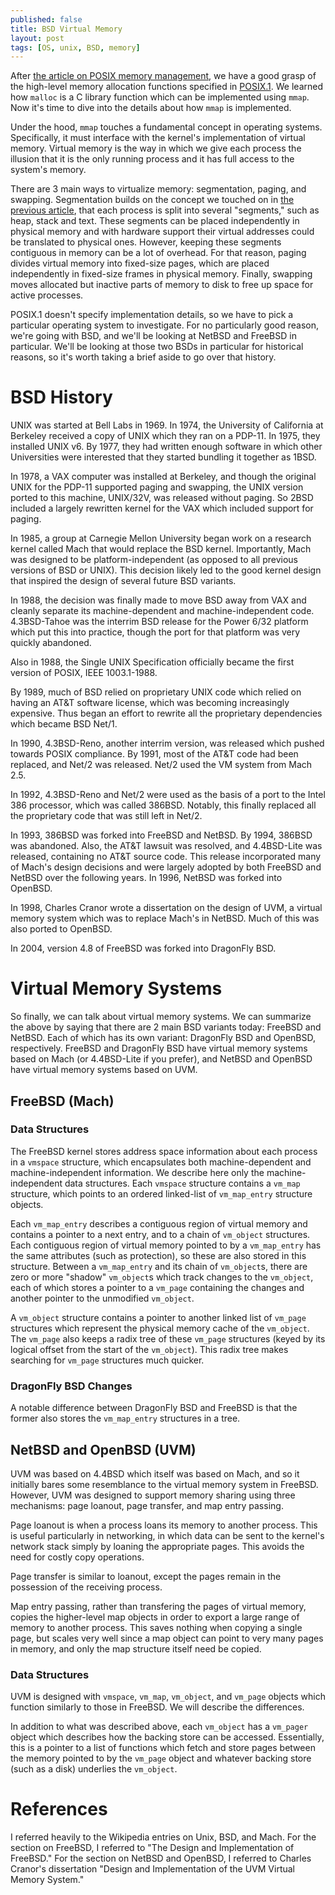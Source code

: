 ```yaml
---
published: false
title: BSD Virtual Memory
layout: post
tags: [OS, unix, BSD, memory]
---
```

After [the article on POSIX memory management](/2016/02/01/posix-memory-management/), we have a good grasp of the high-level memory allocation functions specified in [POSIX.1](http://pubs.opengroup.org/onlinepubs/9699919799/).  We learned how `malloc` is a C library function which can be implemented using `mmap`.  Now it's time to dive into the details about how `mmap` is implemented.  

Under the hood, `mmap` touches a fundamental concept in operating systems.  Specifically, it must interface with the kernel's implementation of virtual memory.  Virtual memory is the way in which we give each process the illusion that it is the only running process and it has full access to the system's memory.

There are 3 main ways to virtualize memory: segmentation, paging, and swapping.  Segmentation builds on the concept we touched on in [the previous article](/2016/02/01/posix-memory-management/), that each process is split into several "segments," such as heap, stack and text.  These segments can be placed independently in physical memory and with hardware support their virtual addresses could be translated to physical ones.  However, keeping these segments contiguous in memory can be a lot of overhead.  For that reason, paging divides virtual memory into fixed-size pages, which are placed independently in fixed-size frames in physical memory.  Finally, swapping moves allocated but inactive parts of memory to disk to free up space for active processes.

POSIX.1 doesn't specify implementation details, so we have to pick a particular operating system to investigate.  For no particularly good reason, we're going with BSD, and we'll be looking at NetBSD and FreeBSD in particular.  We'll be looking at those two BSDs in particular for historical reasons, so it's worth taking a brief aside to go over that history.

# BSD History

UNIX was started at Bell Labs in 1969.  In 1974, the University of California at Berkeley received a copy of UNIX which they ran on a PDP-11.  In 1975, they installed UNIX v6.  By 1977, they had written enough software in which other Universities were interested that they started bundling it together as 1BSD.  

In 1978, a VAX computer was installed at Berkeley, and though the original UNIX for the PDP-11 supported paging and swapping, the UNIX version ported to this machine, UNIX/32V, was released without paging.  So 2BSD included a largely rewritten kernel for the VAX which included support for paging.

In 1985, a group at Carnegie Mellon University began work on a research kernel called Mach that would replace the BSD kernel.  Importantly, Mach was designed to be platform-independent (as opposed to all previous versions of BSD or UNIX).  This decision likely led to the good kernel design that inspired the design of several future BSD variants.

In 1988, the decision was finally made to move BSD away from VAX and cleanly separate its machine-dependent and machine-independent code.  4.3BSD-Tahoe was the interrim BSD release for the Power 6/32 platform which put this into practice, though the port for that platform was very quickly abandoned.

Also in 1988, the Single UNIX Specification officially became the first version of POSIX, IEEE 1003.1-1988.

By 1989, much of BSD relied on proprietary UNIX code which relied on having an AT&T software license, which was becoming increasingly expensive.  Thus began an effort to rewrite all the proprietary dependencies which became BSD Net/1.

In 1990, 4.3BSD-Reno, another interrim version, was released which pushed towards POSIX compliance.  By 1991, most of the AT&T code had been replaced, and Net/2 was released.  Net/2 used the VM system from Mach 2.5.

In 1992, 4.3BSD-Reno and Net/2 were used as the basis of a port to the Intel 386 processor, which was called 386BSD.  Notably, this finally replaced all the proprietary code that was still left in Net/2.

In 1993, 386BSD was forked into FreeBSD and NetBSD.  By 1994, 386BSD was abandoned.  Also, the AT&T lawsuit was resolved, and 4.4BSD-Lite was released, containing no AT&T source code.  This release incorporated many of Mach's design decisions and were largely adopted by both FreeBSD and NetBSD over the following years.  In 1996, NetBSD was forked into OpenBSD.

In 1998, Charles Cranor wrote a dissertation on the design of UVM, a virtual memory system which was to replace Mach's in NetBSD.  Much of this was also ported to OpenBSD.

In 2004, version 4.8 of FreeBSD was forked into DragonFly BSD.

# Virtual Memory Systems

So finally, we can talk about virtual memory systems.  We can summarize the above by saying that there are 2 main BSD variants today: FreeBSD and NetBSD.  Each of which has its own variant: DragonFly BSD and OpenBSD, respectively.  FreeBSD and DragonFly BSD have virtual memory systems based on Mach (or 4.4BSD-Lite if you prefer), and NetBSD and OpenBSD have virtual memory systems based on UVM.

## FreeBSD (Mach)

### Data Structures

The FreeBSD kernel stores address space information about each process in a `vmspace` structure, which encapsulates both machine-dependent and machine-independent information.  We describe here only the machine-independent data structures.  Each `vmspace` structure contains a `vm_map` structure, which points to an ordered linked-list of `vm_map_entry` structure objects.

Each `vm_map_entry` describes a contiguous region of virtual memory and contains a pointer to a next entry, and to a chain of `vm_object` structures.  Each contiguous region of virtual memory pointed to by a `vm_map_entry` has the same attributes (such as protection), so these are also stored in this structure.  Between a `vm_map_entry` and its chain of `vm_object`s, there are zero or more "shadow" `vm_object`s which track changes to the `vm_object`, each of which stores a pointer to a `vm_page` containing the changes and another pointer to the unmodified `vm_object`.

A `vm_object` structure contains a pointer to another linked list of `vm_page` structures which represent the physical memory cache of the `vm_object`.  The `vm_page` also keeps a radix tree of these `vm_page` structures (keyed by its logical offset from the start of the `vm_object`).  This radix tree makes searching for `vm_page` structures much quicker.

### DragonFly BSD Changes

A notable difference between DragonFly BSD and FreeBSD is that the former also stores the `vm_map_entry` structures in a tree.

## NetBSD and OpenBSD (UVM)

UVM was based on 4.4BSD which itself was based on Mach, and so it initially bares some resemblance to the virtual memory system in FreeBSD.  However, UVM was designed to support memory sharing using three mechanisms: page loanout, page transfer, and map entry passing.

Page loanout is when a process loans its memory to another process.  This is useful particularly in networking, in which data can be sent to the kernel's network stack simply by loaning the appropriate pages.  This avoids the need for costly copy operations.

Page transfer is similar to loanout, except the pages remain in the possession of the receiving process.

Map entry passing, rather than transfering the pages of virtual memory, copies the higher-level map objects in order to export a large range of memory to another process.  This saves nothing when copying a single page, but scales very well since a map object can point to very many pages in memory, and only the map structure itself need be copied.

### Data Structures

UVM is designed with `vmspace`, `vm_map`, `vm_object`, and `vm_page` objects which function similarly to those in FreeBSD.  We will describe the differences.

In addition to what was described above, each `vm_object` has a `vm_pager` object which describes how the backing store can be accessed.  Essentially, this is a pointer to a list of functions which fetch and store pages between the memory pointed to by the `vm_page` object and whatever backing store (such as a disk) underlies the `vm_object`.



# References

I referred heavily to the Wikipedia entries on Unix, BSD, and Mach.  For the section on FreeBSD, I referred to "The Design and Implementation of FreeBSD."  For the section on NetBSD and OpenBSD, I referred to Charles Cranor's dissertation "Design and Implementation of the UVM Virtual Memory System."

